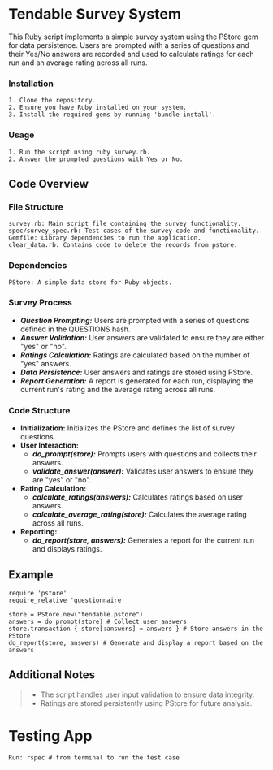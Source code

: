 # Tendable Survey System
This Ruby script implements a simple survey system using the PStore gem for data persistence. Users are prompted with a series of questions and their Yes/No answers are recorded and used to calculate ratings for each run and an average rating across all runs.
### Installation
    1. Clone the repository.
    2. Ensure you have Ruby installed on your system.
    3. Install the required gems by running 'bundle install'.

### Usage
    1. Run the script using ruby survey.rb.
    2. Answer the prompted questions with Yes or No.

## Code Overview
### File Structure
    survey.rb: Main script file containing the survey functionality.
    spec/survey_spec.rb: Test cases of the survey code and functionality.
    Gemfile: Library dependencies to run the application.
    clear_data.rb: Contains code to delete the records from pstore.

### Dependencies
    PStore: A simple data store for Ruby objects.

### Survey Process
* ***Question Prompting:*** Users are prompted with a series of questions defined in the QUESTIONS hash.
* ***Answer Validation:*** User answers are validated to ensure they are either "yes" or "no".
* ***Ratings Calculation:*** Ratings are calculated based on the number of "yes" answers.
* ***Data Persistence:*** User answers and ratings are stored using PStore.
* ***Report Generation:*** A report is generated for each run, displaying the current run's rating and the average rating across all runs.

### Code Structure

* **Initialization:** Initializes the PStore and defines the list of survey questions.
* **User Interaction:**
    * ***do_prompt(store):*** Prompts users with questions and collects their answers.
    * ***validate_answer(answer):*** Validates user answers to ensure they are "yes" or "no".
* **Rating Calculation:**
    * ***calculate_ratings(answers):*** Calculates ratings based on user answers.
    * ***calculate_average_rating(store):*** Calculates the average rating across all runs.
* **Reporting:**
    * ***do_report(store, answers):*** Generates a report for the current run and displays ratings.

## Example
    require 'pstore'
    require_relative 'questionnaire'

    store = PStore.new("tendable.pstore")
    answers = do_prompt(store) # Collect user answers
    store.transaction { store[:answers] = answers } # Store answers in the PStore
    do_report(store, answers) # Generate and display a report based on the answers
    
## Additional Notes
> * The script handles user input validation to ensure data integrity.
> * Ratings are stored persistently using PStore for future analysis.

# Testing App
    Run: rspec # from terminal to run the test case

